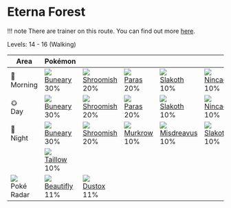 # Eterna Forest

!!! note
    There are trainer on this route. You can find out more [here](../../trainer_changes/eterna_forest/).

Levels: 14 - 16 (Walking)

Area                           | Pokémon                           | &nbsp;                            | &nbsp;                            | &nbsp;                            | &nbsp;                            | &nbsp;
---                            | ---                               | ---                               | ---                               | ---                               | ---                               | ---
🌅<br>Morning                   | ![][427]<br> [Buneary]<br> 30%   | ![][285]<br> [Shroomish]<br> 20% | ![][046]<br> [Paras]<br> 20%     | ![][287]<br> [Slakoth]<br> 10%   | ![][290]<br> [Nincada]<br> 10%   | ![][276]<br> [Taillow]<br> 10%
🌞<br>Day                       | ![][427]<br> [Buneary]<br> 30%   | ![][285]<br> [Shroomish]<br> 20% | ![][046]<br> [Paras]<br> 20%     | ![][287]<br> [Slakoth]<br> 10%   | ![][290]<br> [Nincada]<br> 10%   | ![][276]<br> [Taillow]<br> 10%
🌙<br>Night                     | ![][427]<br> [Buneary]<br> 30%   | ![][285]<br> [Shroomish]<br> 20% | ![][198]<br> [Murkrow]<br> 10%   | ![][200]<br> [Misdreavus]<br> 10%| ![][287]<br> [Slakoth]<br> 10%   | ![][290]<br> [Nincada]<br> 10%
&nbsp;                         | ![][276]<br> [Taillow]<br> 10%
![][poke-radar]<br> Poké Radar | ![][267]<br> [Beautifly]<br> 11% | ![][269]<br> [Dustox]<br> 11%

[Paras]: ../../pokemon_changes/046/
[Murkrow]: ../../pokemon_changes/198/
[Misdreavus]: ../../pokemon_changes/200/
[Beautifly]: ../../pokemon_changes/267/
[Dustox]: ../../pokemon_changes/269/
[Taillow]: ../../pokemon_changes/276/
[Shroomish]: ../../pokemon_changes/285/
[Slakoth]: ../../pokemon_changes/287/
[Nincada]: ../../pokemon_changes/290/
[Buneary]: ../../pokemon_changes/427/
[poke-radar]: ../img/items/poke-radar.png
[046]: ../img/pokemon/046.png
[198]: ../img/pokemon/198.png
[200]: ../img/pokemon/200.png
[267]: ../img/pokemon/267.png
[269]: ../img/pokemon/269.png
[276]: ../img/pokemon/276.png
[285]: ../img/pokemon/285.png
[287]: ../img/pokemon/287.png
[290]: ../img/pokemon/290.png
[427]: ../img/pokemon/427.png
